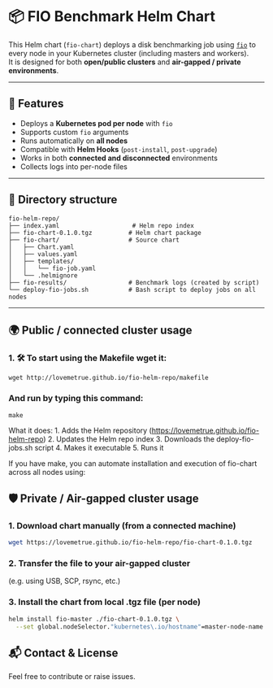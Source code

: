 # 📦 FIO Benchmark Helm Chart

This Helm chart (`fio-chart`) deploys a disk benchmarking job using [`fio`](https://github.com/axboe/fio) to every node in your Kubernetes cluster (including masters and workers).  
It is designed for both **open/public clusters** and **air-gapped / private environments**.

---

## 🚀 Features

- Deploys a **Kubernetes pod per node** with `fio`
- Supports custom `fio` arguments
- Runs automatically on **all nodes**
- Compatible with **Helm Hooks** (`post-install`, `post-upgrade`)
- Works in both **connected and disconnected** environments
- Collects logs into per-node files

---

## 📁 Directory structure
```
fio-helm-repo/
├── index.yaml                    # Helm repo index
├── fio-chart-0.1.0.tgz          # Helm chart package
├── fio-chart/                   # Source chart
│   ├── Chart.yaml
│   ├── values.yaml
│   ├── templates/
│   │   └── fio-job.yaml
│   └── .helmignore
├── fio-results/                 # Benchmark logs (created by script)
└── deploy-fio-jobs.sh           # Bash script to deploy jobs on all nodes
```

---

## 🌍 Public / connected cluster usage

### 1. 🛠️ To start using the Makefile wget it:
```
wget http://lovemetrue.github.io/fio-helm-repo/makefile
```

### And run by typing this command:
```
make
```
What it does:
	1.	Adds the Helm repository (https://lovemetrue.github.io/fio-helm-repo)
	2.	Updates the Helm repo index
	3.	Downloads the deploy-fio-jobs.sh script
	4.	Makes it executable
	5.	Runs it

If you have make, you can automate installation and execution of fio-chart across all nodes using:
## 🛡️ Private / Air-gapped cluster usage

### 1. Download chart manually (from a connected machine)

```bash
wget https://lovemetrue.github.io/fio-helm-repo/fio-chart-0.1.0.tgz
```

### 2. Transfer the file to your air-gapped cluster

(e.g. using USB, SCP, rsync, etc.)

### 3. Install the chart from local .tgz file (per node)
```bash
helm install fio-master ./fio-chart-0.1.0.tgz \
  --set global.nodeSelector."kubernetes\.io/hostname"=master-node-name
```

## 📬 Contact & License

Feel free to contribute or raise issues. 
